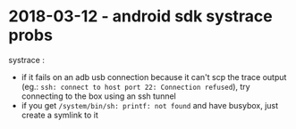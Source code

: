 # 2018-03-12 - android sdk systrace probs

systrace :

- if it fails on an adb usb connection because it can't scp the trace output (eg.: `ssh: connect to host port 22: Connection refused`), try connecting to the box using an ssh tunnel
- if you get `/system/bin/sh: printf: not found` and have busybox, just create a symlink to it